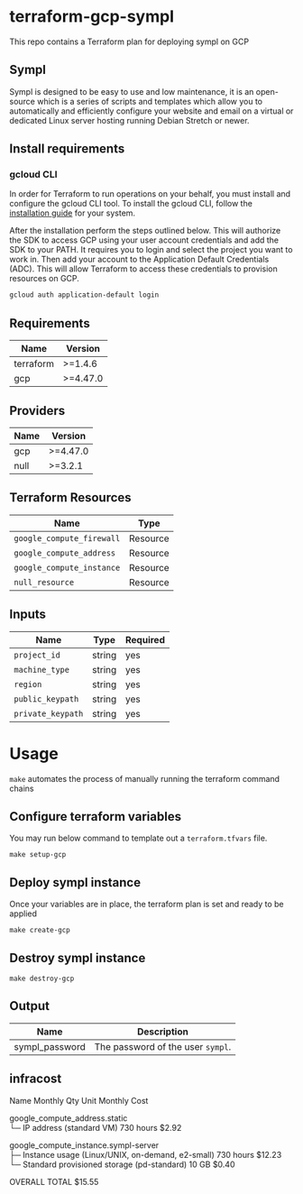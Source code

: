 # terraform-gcp-sympl

This repo contains a Terraform plan for deploying sympl on GCP

## Sympl
Sympl is designed to be easy to use and low maintenance, it is an open-source which is a series of scripts and templates which allow you to automatically and efficiently configure your website and email on a virtual or dedicated Linux server hosting running Debian Stretch or newer.

## Install requirements

### gcloud CLI

In order for Terraform to run operations on your behalf, you must install and configure the gcloud CLI tool. To install the gcloud CLI, follow the [installation guide](https://cloud.google.com/sdk/docs/install) for your system.

After the installation perform the steps outlined below. This will authorize the SDK to access GCP using your user account credentials and add the SDK to your PATH. It requires you to login and select the project you want to work in. Then add your account to the Application Default Credentials (ADC). This will allow Terraform to access these credentials to provision resources on GCP.

```bash
gcloud auth application-default login
```

## Requirements

| Name | Version |
| ---- | ------- |
| terraform | >=1.4.6 |
| gcp | >=4.47.0 |

## Providers

|Name | Version |
| --- | ------- |
| gcp | >=4.47.0 |
| null | >=3.2.1 |

## Terraform Resources

| Name | Type |
| ---------| ------------|
| `google_compute_firewall` | Resource |
| `google_compute_address` | Resource |
| `google_compute_instance` | Resource |
| `null_resource` | Resource |

## Inputs

| Name |  Type | Required|
| ---- |  ---- | ------- |
| `project_id` |  string | yes
| `machine_type` | string | yes |
| `region` | string | yes |
| `public_keypath` |  string | yes |
| `private_keypath` | string | yes |

# Usage
`make` automates the process of manually running the terraform command chains

## Configure terraform variables

You may run below command to template out a `terraform.tfvars` file.

```
make setup-gcp
```

## Deploy sympl instance

Once your variables are in place, the terraform plan is set and ready to be applied

```
make create-gcp
```

## Destroy sympl instance

```
make destroy-gcp
```

## Output

| Name | Description |
| ---- | ----------- |
| sympl_password | The password of the user `sympl`. |


## infracost

 Name                                                 Monthly Qty  Unit   Monthly Cost 
                                                                                       
 google_compute_address.static                                                         
 └─ IP address (standard VM)                                  730  hours         $2.92 
                                                                                       
 google_compute_instance.sympl-server                                                  
 ├─ Instance usage (Linux/UNIX, on-demand, e2-small)          730  hours        $12.23 
 └─ Standard provisioned storage (pd-standard)                 10  GB            $0.40 
                                                                                       
 OVERALL TOTAL                                                                  $15.55 
